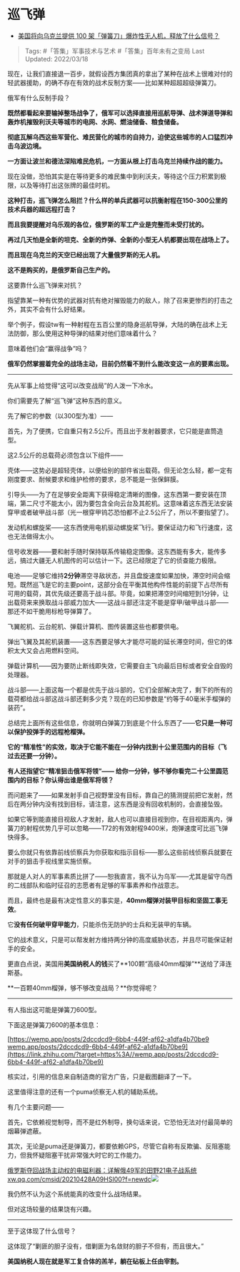 # 巡飞弹

- [美国将向乌克兰提供 100 架「弹簧刀」爆炸性无人机，释放了什么信号？](https://www.zhihu.com/question/522425165/answer/2393583877)

>Tags: #「答集」军事技术与艺术  #「答集」百年未有之变局 
>Last Updated: 2022/03/18

现在，让我们直接退一百步，就假设西方集团真的拿出了某种在战术上很难对付的轻武器援助，的确不存在有效的战术反制方案——比如某种超超超级弹簧刀。

俄军有什么反制手段？

**既然都看起来要输掉整场战争了，俄军可以选择直接用巡航导弹、战术弹道导弹和轰炸机摧毁利沃夫等城市的电网、水网、燃油储备、粮食储备。**

**彻底瓦解乌西这些军营化、难民营化的城市的自持力，迫使这些城市的人口猛烈冲击乌波边境。**

**一方面让波兰和德法深陷难民危机，一方面从根上打击乌克兰持续作战的能力。**

现在没做，恐怕其实是在等待更多的难民集中到利沃夫，等待这个压力积累到极限，以及等待打出这张牌的最佳时机。

**这种打击，巡飞弹怎么阻拦？什么样的单兵武器可以抗衡射程在150-300公里的技术兵器的超远程打击？**

**而且我要提醒对乌乐观的各位，俄罗斯的军工产业是完整而未受打扰的。**

**再过几天怕是全新的坦克、全新的炸弹、全新的小型无人机都要出现在战场上了。**

**而且现在乌克兰的天空已经出现了大量俄罗斯的无人机。**

**这不是购买的，是俄罗斯自己生产的。**

这要靠什么巡飞弹来对抗？

指望靠某一种有优势的武器对抗有绝对摧毁能力的敌人，除了召来更惨烈的打击之外，其实不会有什么好结果。

举个例子，假设tw有一种射程在五百公里的隐身巡航导弹，大陆的确在战术上无法防御，那么使用这种导弹的结果对他们意味着什么？

意味着他们会“赢得战争”吗？

**俄军仍然掌握着完全的战场主动，目前仍然看不到什么能改变这一点的要素出现。**

---

先从军事上给觉得“这可以改变战局”的人泼一下冷水。

你们需要先了解“巡飞弹”这种东西的意义。

先了解它的参数（以300型为准）——

首先，为了便携，它自重只有2.5公斤。而且出于发射器要求，它只能是直筒造型。

这2.5公斤的总载荷必须包含以下组件——

壳体——这势必是超轻壳体，以便给别的部件省出载荷。但无论怎么轻，都一定有刚度要求、耐候要求和维护检修的要求，总不能是一张保鲜膜。

引导头——为了在足够安全距离下获得稳定清晰的图像，这东西第一要安装在顶端，第二尺寸不能太小，因为要包含全向云台及其舵机。这意味着这东西无法安装穿甲或者破甲战斗部（光一根穿甲钨芯恐怕都不止2.5公斤了，所以不要指望了）。

发动机和螺旋桨——这东西使用电机驱动螺旋桨飞行。要保证动力和飞行速度，这也无法做得太小。

信号收发器——要和射手随时保持联系传输稳定图像。这东西能有多大，能传多远，搞过大疆无人机图传的可以估计一下。这已经限定了它的侦查能力极限。

电池——足够它维持**2分钟**滞空寻敌状态，并且盘旋速度如果加快，滞空时间会缩短。既然巡飞是它的主要point，这部分会在平衡其他构件性能的前提下占尽所有可用的载荷，其优先级还要高于战斗部。毕竟，如果把滞空时间缩短到1分钟，让出载荷来来换取战斗部威力加大——这战斗部还注定不能是穿甲/破甲战斗部——那还不如干脆用标枪导弹算了。

飞翼舵机、云台舵机、弹载计算机、图传装置这些也都要供电。

  

弹出飞翼及其舵机装置——这东西要足够大才能尽可能的延长滞空时间，但它的体积太大又会占用燃料空间。

弹载计算机——因为要防止断线即失效，它需要自主飞向最后目标或者安全自毁的处理器。

战斗部——上面这每一个都是优先于战斗部的，它们全部解决完了，剩下的所有的载荷都给战斗部这战斗部还剩多少克？现在的已知参数是“约等于40毫米手榴弹的装药”。

总结完上面所有这些信息，你就明白弹簧刀到底是个什么东西了——**它只是一种可以保护投弹手的远程枪榴弹。**

**它的“精准性”的实效，取决于它能不能在一分钟内找到十公里范围内的目标（飞过去还要一分钟）。**

**有人还指望它“精准狙击俄军将领”—— 给你一分钟，够不够你看完二十公里圆范围内的目标？你认得出谁是俄军将领？**

  

而问题来了——如果发射手自己视野里没有目标，靠自己的猜测提前把它发射，然后在两分钟内没有找到目标，请注意，这东西是没有回收机制的，会直接坠毁。

如果它等到能直接目视敌人才发射，敌人也可以直接目视到你，在目视距离内，弹簧刀的射程优势几乎可以忽略——T72的有效射程9400米，炮弹速度可比巡飞弹快得多。

要么你就只有依靠前线侦察兵为你获取和指示目标——那么这些前线侦察兵就要在对手的狙击手视线里实施侦察。

那就是人对人的军事素质比拼了——恕我直言，我不认为乌军——尤其是留守乌西的二线部队和临时征召的志愿者有足够的军事素养和作战意志。

而且，最终也是最有决定性意义的事实是，**40mm榴弹对装甲目标和坚固工事无效**。

它**没有任何破甲穿甲能力**，只能杀伤无防护的士兵和无装甲的车辆。

  

它的战术意义，只是可以帮发射方维持两分钟的高度威胁状态，并且尽可能保证射手的安全。

更直白点说，美国用**美国纳税人的钱**买了**100颗“高级40mm榴弹”**送给了泽连斯基。

**一百颗40mm榴弹，够不够改变战局？**你觉得呢？

---

有人指出这可能是弹簧刀600型。

下面这是弹簧刀600的基本信息：

[https://wemp.app/posts/2dccdcd9-6bb4-449f-af62-a1dfa4b70be9​wemp.app/posts/2dccdcd9-6bb4-449f-af62-a1dfa4b70be9](https://link.zhihu.com/?target=https%3A//wemp.app/posts/2dccdcd9-6bb4-449f-af62-a1dfa4b70be9)

核实过，引用的信息来自制造商的官方广告，只是截图翻译了一下。

这里值得注意的还有一个puma侦察无人机的辅助系统。

有几个主要问题——

首先，它依赖视觉制导，而不是红外制导，换句话来说，它恐怕无法对付最简单的烟幕弹遮蔽。

其次，无论是puma还是弹簧刀，都要依赖GPS，尽管它自称有反欺骗、反阻塞能力，但我怀疑阻塞干扰非常强大时它的工作能力。

[俄罗斯夺回战场主动权的电磁利器：详解俄49军的田野21电子战系统​xw.qq.com/cmsid/20210428A09HSI00?f=newdc![](https://pic2.zhimg.com/v2-4fdb576d7c9588a4023e7ad34edcc77b_180x120.jpg?source=c8b7c179)](https://link.zhihu.com/?target=https%3A//xw.qq.com/cmsid/20210428A09HSI00%3Ff%3Dnewdc)

  

我仍然不认为这个系统能真的改变什么战场结果。

但对这场较量的结果饶有兴趣。

---

至于这体现了什么信号？

这体现了“剿匪的胆子没有，借剿匪为名敛财的胆子不但有，而且很大。”

**美国纳税人现在就是军工复合体的羔羊，躺在砧板上任由宰割。**